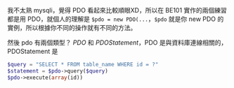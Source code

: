 
我不太熟 mysqli，覺得 PDO 看起來比較順眼XD，所以在 BE101 實作的兩個練習都是用 PDO，就個人的理解是 `$pdo = new PDO(...`，`$pdo` 就是你 new PDO 的實例，所以根據你不同的操作就有不同的方法。

然後 pdo 有兩個類型？ _PDO_ 和 _PDOStatement_，PDO 是與資料庫連線相關的，PDOStatement 是


```php
$query = "SELECT * FROM table_name WHERE id = ?"
$statement = $pdo->query($query)
$pdo->execute(array(id))
```